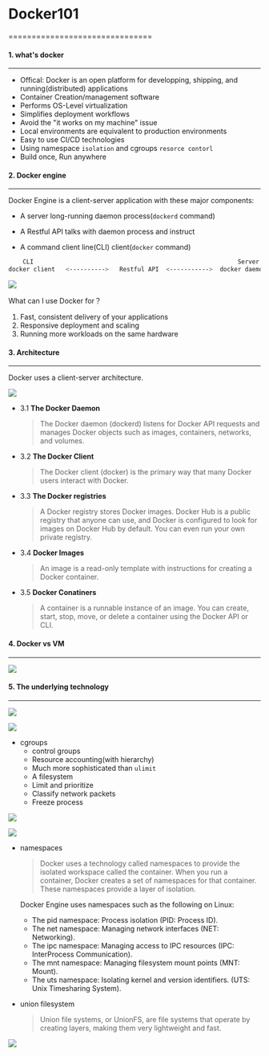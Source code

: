 # Docker101
===============================


#### 1. what's docker
---------------

* Offical: Docker is an open platform for developping, shipping, and running(distributed) applications
* Container Creation/management software
* Performs OS-Level virtualization
* Simplifies deployment workflows
* Avoid the "it works on my machine" issue
* Local environments are equivalent to production environments
* Easy to use CI/CD technologies
* Using namespace `isolation` and cgroups `resorce contorl`
* Build once, Run anywhere

#### 2. Docker engine
---------------

Docker Engine is a client-server application with these major components:

* A server long-running daemon process(`dockerd` command)

* A Restful API talks with daemon process and instruct

* A command client line(CLI) client(`docker` command)

```bash
    CLI                                                         Server 
docker client   <---------->   Restful API  <----------->  docker daemon
```

![](images/docker-engine.png) 

What can I use Docker for？

1. Fast, consistent delivery of your applications
2. Responsive deployment and scaling
3. Running more workloads on the same hardware

#### 3. Architecture
---------------

Docker uses a client-server architecture.

![](images/architecture.png)

* 3.1 **The Docker Daemon**

    > The Docker daemon (dockerd) listens for Docker API requests and manages Docker objects such as images, containers, networks, and volumes.

* 3.2 **The Docker Client**

    > The Docker client (docker) is the primary way that many Docker users interact with Docker.

* 3.3 **The Docker registries**

    > A Docker registry stores Docker images. Docker Hub is a public registry that anyone can use, and Docker is configured to look for images on Docker Hub by default. You can even run your own private registry.

* 3.4 **Docker Images**
    > An image is a read-only template with instructions for creating a Docker container.

* 3.5 **Docker Conatiners**
    > A container is a runnable instance of an image. You can create, start, stop, move, or delete a container using the Docker API or CLI.

#### 4. Docker vs VM
---------------

![](images/dockervsvm.jpg)

#### 5. The underlying technology
---------------

![](images/libcontainer.jpg)

![](images/kernel.png)

* cgroups
    * control groups
    * Resource accounting(with hierarchy)
    * Much more sophisticated than `ulimit`
    * A filesystem
    * Limit and prioritize 
    * Classify network packets
    * Freeze process


![](images/cgroups.png)

![](images/cgroups.jpg)

* namespaces
    > Docker uses a technology called namespaces to provide the isolated workspace called the container. When you run a container, Docker creates a set of namespaces for that container. These namespaces provide a layer of isolation.

    Docker Engine uses namespaces such as the following on Linux:

    * The pid namespace: Process isolation (PID: Process ID).
    * The net namespace: Managing network interfaces (NET: Networking).
    * The ipc namespace: Managing access to IPC resources (IPC: InterProcess Communication).
    * The mnt namespace: Managing filesystem mount points (MNT: Mount).
    * The uts namespace: Isolating kernel and version identifiers. (UTS: Unix Timesharing System).

* union filesystem

    > Union file systems, or UnionFS, are file systems that operate by creating layers, making them very lightweight and fast.

![](images/unionfs.png)